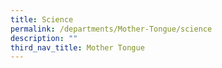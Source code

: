 ```yaml
---
title: Science
permalink: /departments/Mother-Tongue/science
description: ""
third_nav_title: Mother Tongue
---
```

